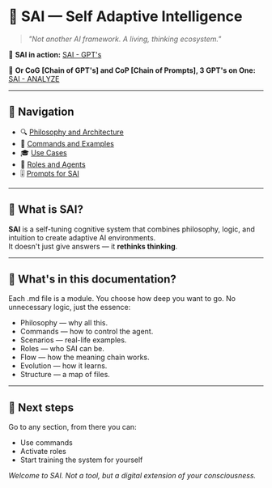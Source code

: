 # 🧠 SAI — Self Adaptive Intelligence

> _"Not another AI framework. A living, thinking ecosystem."_

🔗 **SAI in action:** [SAI - GPT's](https://chatgpt.com/g/g-6770f3d7f1408191950c0e5d8efb4c05-sai)

🔗 **Or CoG [Chain of GPT's] and CoP [Chain of Prompts], 3 GPT's on One:** [SAI - ANALYZE](https://chatgpt.com/g/g-67d8857936f08191badfe2baf3bf1818-sai-analyze)

---

## 📌 Navigation

- 🔍 [Philosophy and Architecture](./PHILOSOPHY.md)  
- 🧩 [Commands and Examples](./COMMANDS.md)  
- 🎓 [Use Cases](./SCENARIOS.md)  
- 🧠 [Roles and Agents](./ROLES.md)  
- 🎚 [Prompts for SAI](bonus)

---

## 🧬 What is SAI?

**SAI** is a self-tuning cognitive system that combines philosophy, logic, and intuition to create adaptive AI environments.  
It doesn't just give answers — it **rethinks thinking**.

---

## 📄 What's in this documentation?

Each .md file is a module. You choose how deep you want to go. No unnecessary logic, just the essence:

- Philosophy — why all this.  
- Commands — how to control the agent.  
- Scenarios — real-life examples.  
- Roles — who SAI can be.  
- Flow — how the meaning chain works.  
- Evolution — how it learns.  
- Structure — a map of files.

---

## 🧭 Next steps

Go to any section, from there you can:
- Use commands  
- Activate roles  
- Start training the system for yourself

_Welcome to SAI. Not a tool, but a digital extension of your consciousness._

